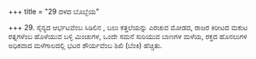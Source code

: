 +++
title = "29 ದಳದ ಬೊಬ್ಬೆಯ"

+++
29. ಸೈನ್ಯದ ಆರ್ಭಟವೆಂಬ ಸಿಡಿಲಿನ , ಬಲು ಕತ್ತಲೆಯನ್ನು ಎರಚುವ ಮೋಡದ, ರಾಜರ ಕಿರೀಟದ ಮಕುಟ ರತ್ನಗಳೆಂಬ ಹೊಳೆಯುವ ಬಳ್ಳಿ ಮಿಂಚುಗಳ, ಒಂದೇ ಸಮನೆ ಸುರಿಯುವ ಬಾಣಗಳ ಮಳೆಯ, ರಕ್ತದ ಹೊನಲುಗಳ ಅಧಿಕವಾದ ಮಳೆಗಾಲದಲ್ಲಿ ಭಟರ ಶೌರ್ಯವೆಂಬ ಶಿಖಿ (ಬೆಂಕಿ) ಹೆಚ್ಚಿತು.